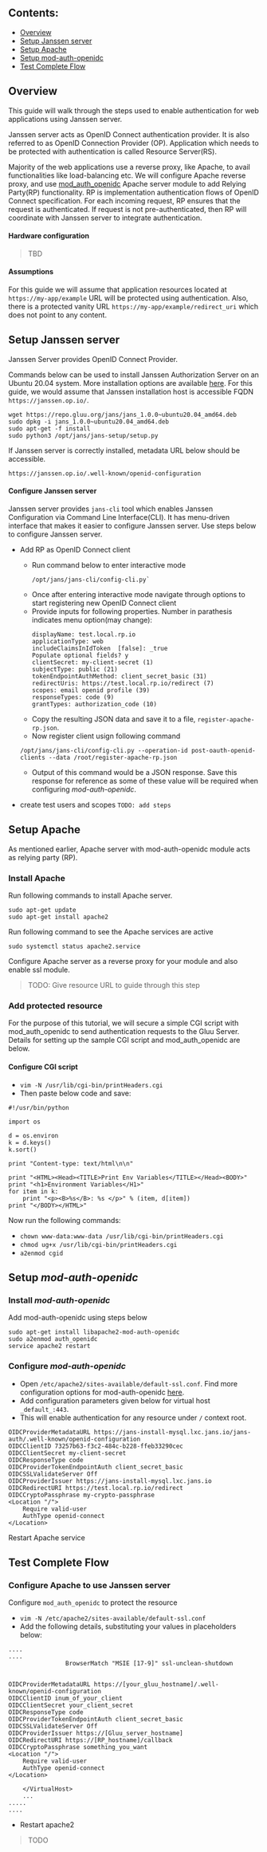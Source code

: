 

## Contents:

- [Overview](#overview)
- [Setup Janssen server](#setup-janssen-server)
- [Setup Apache](#setup-apache)
- [Setup mod-auth-openidc](#setup-mod-auth-openidc)
- [Test Complete Flow](#test-complete-flow)

## Overview

This guide will walk through the steps used to enable authentication for web applications using Janssen server.

Janssen server acts as OpenID Connect authentication provider. It is also referred to as OpenID Connection Provider (OP). 
Application which needs to be protected with authentication is called Resource Server(RS). 

Majority of the web applications use a reverse proxy, like Apache, to avail functionalities like load-balancing etc. We will configure Apache reverse proxy, and use [mod_auth_openidc](https://github.com/zmartzone/mod_auth_openidc) Apache server module to add Relying Party(RP) functionality. RP is implementation authentication flows of OpenID Connect specification. For each incoming request, RP ensures that the request is authenticated. If request is not pre-authenticated, then RP will coordinate with Janssen server to integrate authentication.

#### Hardware configuration

> TBD
  

#### Assumptions
For this guide we will assume that application resources located at `https://my-app/example` URL will be protected using authentication. Also, there is a protected vanity URL `https://my-app/example/redirect_uri` which does not point to any content.

## Setup Janssen server 

Janssen Server provides OpenID Connect Provider.

Commands below can be used to install Janssen Authorization Server on an Ubuntu 20.04 system. More installation options are available [here](https://github.com/JanssenProject/jans/wiki#janssen-installation). For this guide, we would assume that Janssen installation host is accessible FQDN `https://janssen.op.io/`.

```
wget https://repo.gluu.org/jans/jans_1.0.0~ubuntu20.04_amd64.deb
sudo dpkg -i jans_1.0.0~ubuntu20.04_amd64.deb
sudo apt-get -f install
sudo python3 /opt/jans/jans-setup/setup.py
```
  
If Janssen server is correctly installed, metadata URL below should be accessible.
```
https://janssen.op.io/.well-known/openid-configuration
```

#### Configure Janssen server

Janssen server provides `jans-cli` tool which enables Janssen Configuration via Command Line Interface(CLI). It has menu-driven interface that makes it easier to configure Janssen server.
Use steps below to configure Janssen server.
- Add RP as OpenID Connect client
  - Run command below to enter interactive mode
    ```
    /opt/jans/jans-cli/config-cli.py`
    ```
  - Once after entering interactive mode navigate through options to start registering new OpenID Connect client
  - Provide inputs for following properties. Number in parathesis indicates menu option(may change):
    ```
    displayName: test.local.rp.io
    applicationType: web
    includeClaimsInIdToken  [false]: _true
    Populate optional fields? y
    clientSecret: my-client-secret (1)
    subjectType: public (21)
    tokenEndpointAuthMethod: client_secret_basic (31)
    redirectUris: https://test.local.rp.io/redirect (7)
    scopes: email openid profile (39)
    responseTypes: code (9)
    grantTypes: authorization_code (10)
    ```
   - Copy the resulting JSON data and save it to a file, `register-apache-rp.json`.
   - Now register client usign following command
   ```
   /opt/jans/jans-cli/config-cli.py --operation-id post-oauth-openid-clients --data /root/register-apache-rp.json
   ```
   - Output of this command would be a JSON response. Save this response for reference as some of these value will be required when configuring *mod-auth-openidc*.
 
- create test users and scopes `TODO: add steps`




## Setup Apache

As mentioned earlier, Apache server with mod-auth-openidc module acts as relying party (RP).

### Install Apache
Run following commands to install Apache server.
```
sudo apt-get update
sudo apt-get install apache2
```

Run following command to see the Apache services are active
```
sudo systemctl status apache2.service
```

Configure Apache server as a reverse proxy for your module and also enable ssl module. 
> TODO: Give resource URL to guide through this step

### Add protected resource
For the purpose of this tutorial, we will secure a simple CGI script with mod_auth_openidc to send authentication requests to the Gluu Server. Details for setting up the sample CGI script and mod_auth_openidc are below. 

#### Configure CGI script 

 - `vim -N /usr/lib/cgi-bin/printHeaders.cgi`
 - Then paste below code and save: 

```
#!/usr/bin/python

import os

d = os.environ
k = d.keys()
k.sort()

print "Content-type: text/html\n\n"

print "<HTML><Head><TITLE>Print Env Variables</TITLE></Head><BODY>"
print "<h1>Environment Variables</H1>"
for item in k:
    print "<p><B>%s</B>: %s </p>" % (item, d[item])
print "</BODY></HTML>"

```
Now run the following commands: 

 - `chown www-data:www-data /usr/lib/cgi-bin/printHeaders.cgi`   
 - `chmod ug+x /usr/lib/cgi-bin/printHeaders.cgi`   
 - `a2enmod cgid`

## Setup *mod-auth-openidc* 

### Install *mod-auth-openidc* 

Add mod-auth-openidc using steps below
```
sudo apt-get install libapache2-mod-auth-openidc
sudo a2enmod auth_openidc
service apache2 restart
```
### Configure *mod-auth-openidc* 
- Open `/etc/apache2/sites-available/default-ssl.conf`. Find more configuration options for mod-auth-openidc [here](https://github.com/zmartzone/mod_auth_openidc/blob/master/auth_openidc.conf). 
- Add configuration parameters given below for virtual host `_default_:443`.
- This will enable authentication for any resource under `/` context root.

```
OIDCProviderMetadataURL https://jans-install-mysql.lxc.jans.io/jans-auth/.well-known/openid-configuration
OIDCClientID 73257b63-f3c2-484c-b228-ffeb33290cec
OIDCClientSecret my-client-secret
OIDCResponseType code
OIDCProviderTokenEndpointAuth client_secret_basic
OIDCSSLValidateServer Off
OIDCProviderIssuer https://jans-install-mysql.lxc.jans.io
OIDCRedirectURI https://test.local.rp.io/redirect
OIDCCryptoPassphrase my-crypto-passphrase
<Location "/">
    Require valid-user
    AuthType openid-connect
</Location>

```
Restart Apache service


## Test Complete Flow

### Configure Apache to use Janssen server

Configure `mod_auth_openidc` to protect the resource

 - `vim -N /etc/apache2/sites-available/default-ssl.conf`
 - Add the following details, substituting your values in placeholders below:

```
....
....
                BrowserMatch "MSIE [17-9]" ssl-unclean-shutdown


OIDCProviderMetadataURL https://[your_gluu_hostname]/.well-known/openid-configuration
OIDCClientID inum_of_your_client
OIDCClientSecret your_client_secret
OIDCResponseType code
OIDCProviderTokenEndpointAuth client_secret_basic
OIDCSSLValidateServer Off
OIDCProviderIssuer https://[Gluu_server_hostname]
OIDCRedirectURI https://[RP_hostname]/callback
OIDCCryptoPassphrase something_you_want
<Location "/">
    Require valid-user
    AuthType openid-connect
</Location>

    </VirtualHost>
    ...
.....
....

``` 

 - Restart apache2 

> TODO
